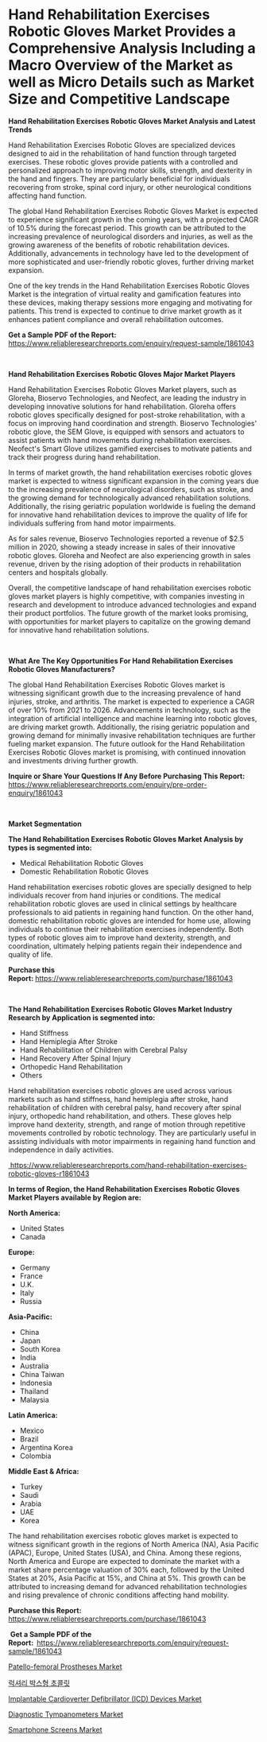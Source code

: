 <p><h1>Hand Rehabilitation Exercises Robotic Gloves Market Provides a Comprehensive Analysis Including a Macro Overview of the Market as well as Micro Details such as Market Size and Competitive Landscape</h1></p><p><strong>Hand Rehabilitation Exercises Robotic Gloves Market Analysis and Latest Trends</strong></p>
<p><p>Hand Rehabilitation Exercises Robotic Gloves are specialized devices designed to aid in the rehabilitation of hand function through targeted exercises. These robotic gloves provide patients with a controlled and personalized approach to improving motor skills, strength, and dexterity in the hand and fingers. They are particularly beneficial for individuals recovering from stroke, spinal cord injury, or other neurological conditions affecting hand function.</p><p>The global Hand Rehabilitation Exercises Robotic Gloves Market is expected to experience significant growth in the coming years, with a projected CAGR of 10.5% during the forecast period. This growth can be attributed to the increasing prevalence of neurological disorders and injuries, as well as the growing awareness of the benefits of robotic rehabilitation devices. Additionally, advancements in technology have led to the development of more sophisticated and user-friendly robotic gloves, further driving market expansion.</p><p>One of the key trends in the Hand Rehabilitation Exercises Robotic Gloves Market is the integration of virtual reality and gamification features into these devices, making therapy sessions more engaging and motivating for patients. This trend is expected to continue to drive market growth as it enhances patient compliance and overall rehabilitation outcomes.</p></p>
<p><strong>Get a Sample PDF of the Report:&nbsp;</strong> <a href="https://www.reliableresearchreports.com/enquiry/request-sample/1861043">https://www.reliableresearchreports.com/enquiry/request-sample/1861043</a></p>
<p>&nbsp;</p>
<p><strong>Hand Rehabilitation Exercises Robotic Gloves Major Market Players</strong></p>
<p><p>Hand Rehabilitation Exercises Robotic Gloves Market players, such as Gloreha, Bioservo Technologies, and Neofect, are leading the industry in developing innovative solutions for hand rehabilitation. Gloreha offers robotic gloves specifically designed for post-stroke rehabilitation, with a focus on improving hand coordination and strength. Bioservo Technologies' robotic glove, the SEM Glove, is equipped with sensors and actuators to assist patients with hand movements during rehabilitation exercises. Neofect's Smart Glove utilizes gamified exercises to motivate patients and track their progress during hand rehabilitation.</p><p>In terms of market growth, the hand rehabilitation exercises robotic gloves market is expected to witness significant expansion in the coming years due to the increasing prevalence of neurological disorders, such as stroke, and the growing demand for technologically advanced rehabilitation solutions. Additionally, the rising geriatric population worldwide is fueling the demand for innovative hand rehabilitation devices to improve the quality of life for individuals suffering from hand motor impairments.</p><p>As for sales revenue, Bioservo Technologies reported a revenue of $2.5 million in 2020, showing a steady increase in sales of their innovative robotic gloves. Gloreha and Neofect are also experiencing growth in sales revenue, driven by the rising adoption of their products in rehabilitation centers and hospitals globally.</p><p>Overall, the competitive landscape of hand rehabilitation exercises robotic gloves market players is highly competitive, with companies investing in research and development to introduce advanced technologies and expand their product portfolios. The future growth of the market looks promising, with opportunities for market players to capitalize on the growing demand for innovative hand rehabilitation solutions.</p></p>
<p>&nbsp;</p>
<p><strong>What Are The Key Opportunities For Hand Rehabilitation Exercises Robotic Gloves Manufacturers?</strong></p>
<p><p>The global Hand Rehabilitation Exercises Robotic Gloves market is witnessing significant growth due to the increasing prevalence of hand injuries, stroke, and arthritis. The market is expected to experience a CAGR of over 10% from 2021 to 2026. Advancements in technology, such as the integration of artificial intelligence and machine learning into robotic gloves, are driving market growth. Additionally, the rising geriatric population and growing demand for minimally invasive rehabilitation techniques are further fueling market expansion. The future outlook for the Hand Rehabilitation Exercises Robotic Gloves market is promising, with continued innovation and investments driving further growth.</p></p>
<p><strong>Inquire or Share Your Questions If Any Before Purchasing This Report:</strong> <a href="https://www.reliableresearchreports.com/enquiry/pre-order-enquiry/1861043">https://www.reliableresearchreports.com/enquiry/pre-order-enquiry/1861043</a></p>
<p>&nbsp;</p>
<p><strong>Market Segmentation</strong></p>
<p><strong>The Hand Rehabilitation Exercises Robotic Gloves Market Analysis by types is segmented into:</strong></p>
<p><ul><li>Medical Rehabilitation Robotic Gloves</li><li>Domestic Rehabilitation Robotic Gloves</li></ul></p>
<p><p>Hand rehabilitation exercises robotic gloves are specially designed to help individuals recover from hand injuries or conditions. The medical rehabilitation robotic gloves are used in clinical settings by healthcare professionals to aid patients in regaining hand function. On the other hand, domestic rehabilitation robotic gloves are intended for home use, allowing individuals to continue their rehabilitation exercises independently. Both types of robotic gloves aim to improve hand dexterity, strength, and coordination, ultimately helping patients regain their independence and quality of life.</p></p>
<p><strong>Purchase this Report:&nbsp;</strong><a href="https://www.reliableresearchreports.com/purchase/1861043">https://www.reliableresearchreports.com/purchase/1861043</a></p>
<p>&nbsp;</p>
<p><strong>The Hand Rehabilitation Exercises Robotic Gloves Market Industry Research by Application is segmented into:</strong></p>
<p><ul><li>Hand Stiffness</li><li>Hand Hemiplegia After Stroke</li><li>Hand Rehabilitation of Children with Cerebral Palsy</li><li>Hand Recovery After Spinal Injury</li><li>Orthopedic Hand Rehabilitation</li><li>Others</li></ul></p>
<p><p>Hand rehabilitation exercises robotic gloves are used across various markets such as hand stiffness, hand hemiplegia after stroke, hand rehabilitation of children with cerebral palsy, hand recovery after spinal injury, orthopedic hand rehabilitation, and others. These gloves help improve hand dexterity, strength, and range of motion through repetitive movements controlled by robotic technology. They are particularly useful in assisting individuals with motor impairments in regaining hand function and independence in daily activities.</p></p>
<p><a href="https://www.reliableresearchreports.com/hand-rehabilitation-exercises-robotic-gloves-r1861043">&nbsp;https://www.reliableresearchreports.com/hand-rehabilitation-exercises-robotic-gloves-r1861043</a></p>
<p><strong>In terms of Region, the Hand Rehabilitation Exercises Robotic Gloves Market Players available by Region are:</strong></p>
<p>
    <p> <strong> North America: </strong>
        <ul>
            <li>United States</li>
            <li>Canada</li>
        </ul>
        </p> 
    <p> <strong> Europe: </strong>
        <ul>
            <li>Germany</li>
            <li>France</li>
            <li>U.K.</li>
            <li>Italy</li>
            <li>Russia</li>
        </ul>
        </p> 
    <p> <strong> Asia-Pacific: </strong>
        <ul>
            <li>China</li>
            <li>Japan</li>
            <li>South Korea</li>
            <li>India</li>
            <li>Australia</li>
            <li>China Taiwan</li>
            <li>Indonesia</li>
            <li>Thailand</li>
            <li>Malaysia</li>
        </ul>
        </p> 
    <p> <strong> Latin America: </strong>
        <ul>
            <li>Mexico</li>
            <li>Brazil</li>
            <li>Argentina Korea</li>
            <li>Colombia</li>
        </ul>
        </p> 
    <p> <strong> Middle East & Africa: </strong>
        <ul>
            <li>Turkey</li>
            <li>Saudi</li>
            <li>Arabia</li>
            <li>UAE</li>
            <li>Korea</li>
        </ul>
    </p>
    </p>
<p><p>The hand rehabilitation exercises robotic gloves market is expected to witness significant growth in the regions of North America (NA), Asia Pacific (APAC), Europe, United States (USA), and China. Among these regions, North America and Europe are expected to dominate the market with a market share percentage valuation of 30% each, followed by the United States at 20%, Asia Pacific at 15%, and China at 5%. This growth can be attributed to increasing demand for advanced rehabilitation technologies and rising prevalence of chronic conditions affecting hand mobility.</p></p>
<p><strong>Purchase this Report: </strong><a href="https://www.reliableresearchreports.com/purchase/1861043">https://www.reliableresearchreports.com/purchase/1861043</a></p>
<p>&nbsp;<strong>Get a Sample PDF of the Report:&nbsp;&nbsp;</strong><a href="https://www.reliableresearchreports.com/enquiry/request-sample/1861043">https://www.reliableresearchreports.com/enquiry/request-sample/1861043</a></p>
<p><strong></strong></p>
<p><p><a href="https://github.com/elizabethdagraca/Market-Research-Report-List-4/blob/main/patello-femoral-prostheses-market.md">Patello-femoral Prostheses Market</a></p><p><a href="https://github.com/muchswr/Market-Research-Report-List-2/blob/main/139297276967.md">럭셔리 박스형 초콜릿</a></p><p><a href="https://github.com/santosh758595/Market-Research-Report-List-5/blob/main/implantable-cardioverter-defibrillator-icd-devices-market.md">Implantable Cardioverter Defibrillator (ICD) Devices Market</a></p><p><a href="https://github.com/eliyamanson4561/Market-Research-Report-List-1/blob/main/diagnostic-tympanometers-market.md">Diagnostic Tympanometers Market</a></p><p><a href="https://medium.com/@matianey76856/smartphone-screens-market-trends-a-detailed-study-of-its-market-segmentation-and-analyzing-the-cda5254d7e1b">Smartphone Screens Market</a></p></p>